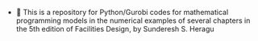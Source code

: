 - 👋 This is a repository for Python/Gurobi codes for mathematical programming models in the numerical examples of several chapters in the 5th edition of Facilities Design, by Sunderesh S. Heragu

<!---
facilitiesdesign/facilitiesdesign is a ✨ special ✨ repository because its `README.md` (this file) appears on your GitHub profile.
You can click the Preview link to take a look at your changes.
--->
